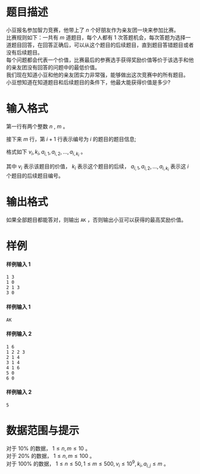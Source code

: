 
# 题目描述

小豆报名参加智力竞赛，他带上了 $n$ 个好朋友作为亲友团一块来参加比赛。     
比赛规则如下：一共有 $m$ 道题目，每个人都有 1 次答题机会，每次答题为选择一道题目回答，在回答正确后，可以从这个题目的后续题目，直到题目答错题目或者没有后续题目。    
每个问题都会代表一个价值，比赛最后的参赛选手获得奖励价值等价于该选手和他的亲友团没有回答的问题中的最低价值。    
我们现在知道小豆和他的亲友团实力非常强，能够做出这次竞赛中的所有题目。      
小豆想知道在知道题目和后续题目的条件下，他最大能获得价值是多少?

# 输入格式

第一行有两个整数 $n$ , $m$ 。   

接下来 $m$ 行，第 $i+1$ 行表示编号为 $i$ 的题目的题目信息;
 
格式如下 $v_i, k_i, a_{i,1}, a_{i,2}, ..., a_{i,k_i}$ 。

其中 $v_i$ 表示该题目的价值， $k_i$  表示这个题目的后续， $a_{i,1}, a_{i,2}, ..., a_{i,k_i}$ 表示这 $i$ 个题目的后续题目编号。


# 输出格式

如果全部题目都能答对，则输出 ```AK``` ，否则输出小豆可以获得的最高奖励价值。

# 样例

#### 样例输入 1
```plain
1 3
1 0
2 1 3
3 0
```

#### 样例输入 1
```palin 
AK
```

#### 样例输入 2
```plain
1 6
1 2 2 3
2 1 4
3 1 4
4 1 6
5 0
6 0
```

#### 样例输入 2
```plain 
5
```

# 数据范围与提示

对于 $10\%$ 的数据， $1\le n,m \leq 10$ 。     
对于 $20\%$ 的数据， $1\le n,m \leq 100$ 。     
对于 $100\%$ 的数据， $1\le n \leq 50,1\le m \leq 500,v_i\leq 10^9,k_i,a_{i,j}\leq m$ 。



